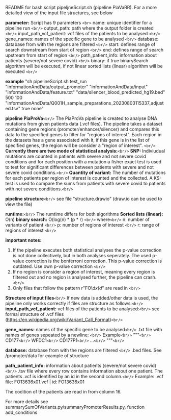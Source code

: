  README for bash script pipeljneScript.sh (pipeline PiaVaRR). For a more detailed view of the input file structures, see below

**parameter:** Script has 9 parameters `<br>`
name: unique identifier for a pipeline run `<br/>`
output_path: path where the output folder is created `<br/>`
input_path_vcf_patient: vcf files of the patients to be analysed `<br/>`
gene_names: names of the specific gene to be analysed `<br/>`
database: database from with the regions are filtered `<br/>`
start: defines range of search downstream from start of region `<br/>`
end: defines range of search upstream from start of region `<br/>`
path_patient_info: information about patients (severe/not severe covid) `<br/>`
binary: if true binarySearch algorithm will be executed, if not linear sorted lists (linear) algorithm will be executed `<br/>`

**example**
"sh pipelineScript.sh test_run "informationAndData/output_promoter" "informationAndData/input" "informationAndData/feature.txt" "data/silencer_blood_predicted_hg19.bed" 500 100 "informationAndData/Q001H_sample_preparations_20230803115337_adjusted.tsv" true none"

**pipeline PiaProVa**`<br/>`
The PiaProVa pipeline is created to analyse DNA mutations from given patients data (.vcf files). The pipeline takes a dataset containing gene regions (promoter/enhancer/silencer) and compares this data to the specified genes to filter for "regions of interest".
Each region in the datasets has a gene associated with it, if this gene is in the list of specified genes, the region will be consider a "region of interest". `<br/>`
**Currently there are two mode of statistical analysis:**`<br/>`
**SNP:** Indiviudual mutations are counted in patients with severe and not severe covid conditions and for each position with a mutation a fisher exact test is used to test for significant differences between patients with severe and not severe covid conditions.`<br/>`
**Quantity of variant:** The number of mutations for each patients per region of interest is counted and the collected. A KS-test is used to compare the sums from patients with severe covid to patients with not severe conditions.`<br/>`

**pipeline structure**`<br/>`
see file "structure.drawio" (draw.io can be used to view the file)

**runtime:**`<br/>`
The rumtime differs for both algorithms
**Sorted lists (linear):** O(n)
**binary search:** O(log(n) * (p * r) `<br/>`
where`<br/>`
n: number of variants of patient `<br/>`
p: number of regions of interest `<br/>`
r: range of regions of interest `<br/>`

**important notes:**

1. If the pipeline executes both statistical analyses the p-value correction is not done collectively, but in both analyses seperately. The used p-value correction is the bonferroni correction. This p-value correction is outdated. Use own p-value correction `<br/>`
2. If no region is consider a region of interest, meaning every region is filtered out and no region is analysed further, the pipeline can crash. `<br/>`
3. Only files that follow the pattern r"FO\d*x\d*" are read in `<br/>`

**Structure of input files**`<br/>`
If new data is added/other data is used, the pipeline only works correctly if files are structure as follows:`<br/>`
**input_path_vcf_patient:** vcf files of the patients to be analysed:`<br/>`
see formal structure of .vcf files (https://en.wikipedia.org/wiki/Variant_Call_Format)`<br/>`

**gene_names:** names of the specific gene to be analysed`<br/>`
.txt file with names of genes sepeated by a newline: `<br/>`
Example`<br/>`
"""`<br/>`
CD177`<br/>`
WFDC1`<br/>`
CD177P1`<br/>`
...`<br/>`
"""`<br/>`

**database:** database from with the regions are filtered `<br/>`
.bed files. See /promoter/data for example of structure

**path_patient_info:** information about patients (severe/not severe covid) `<br/>`
.tsv file where every row contains information about one patient. The patients .vcf is identified by an id in the second column.`<br/>`
Example: .vcf file: FO13636x01.vcf  | id: FO13636x01

The codition of the patients are read in from column 16.

For more details see summarySumOfVariants.py/summaryPromoterResults.py, function add_conditions
